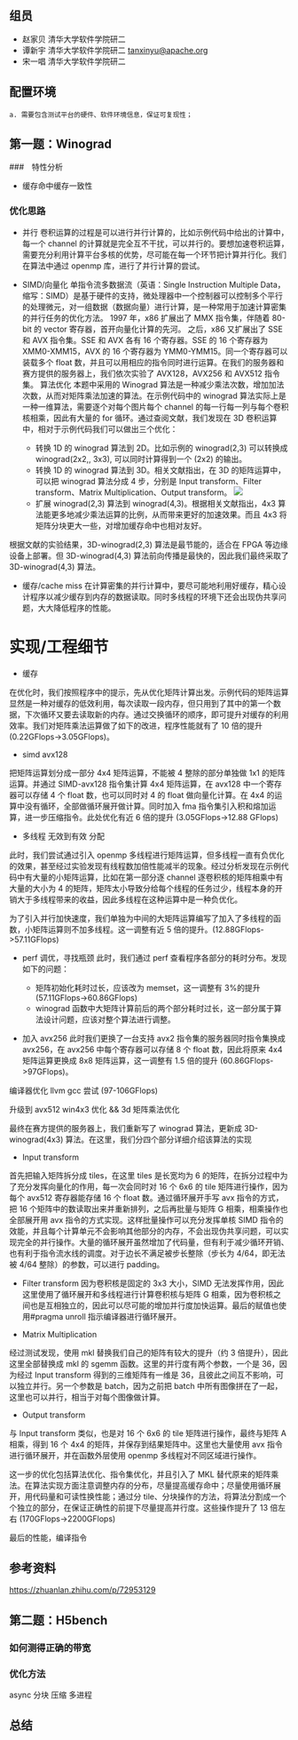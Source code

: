 ## 组员
* 赵家贝 清华大学软件学院研二
* 谭新宇 清华大学软件学院研二 tanxinyu@apache.org
* 宋一唱 清华大学软件学院研二

## 配置环境

	a. 需要包含测试平台的硬件、软件环境信息，保证可复现性；

## 第一题：Winograd
###　特性分析
- 缓存命中缓存一致性
### 优化思路
- 并行
卷积运算的过程是可以进行并行计算的，比如示例代码中给出的计算中，每一个 channel 的计算就是完全互不干扰，可以并行的。要想加速卷积运算，需要充分利用计算平台多核的优势，尽可能在每一个环节把计算并行化。我们在算法中通过 openmp 库，进行了并行计算的尝试。

- SIMD/向量化
单指令流多数据流（英语：Single Instruction Multiple Data，缩写：SIMD）是基于硬件的支持，微处理器中一个控制器可以控制多个平行的处理微元，对一组数据（数据向量）进行计算，是一种常用于加速计算密集的并行任务的优化方法。
1997 年，x86 扩展出了 MMX 指令集，伴随着 80-bit 的 vector 寄存器，首开向量化计算的先河。 之后，x86 又扩展出了 SSE 和 AVX 指令集。SSE 和 AVX 各有 16 个寄存器。SSE 的 16 个寄存器为 XMM0-XMM15，AVX 的 16 个寄存器为 YMM0-YMM15。同一个寄存器可以装载多个 float 数，并且可以用相应的指令同时进行运算。在我们的服务器和赛方提供的服务器上，我们依次实验了 AVX128，AVX256 和 AVX512 指令集。
算法优化
本题中采用的 Winograd 算法是一种减少乘法次数，增加加法次数，从而对矩阵乘法加速的算法。在示例代码中的 winograd 算法实际上是一种一维算法，需要逐个对每个图片每个 channel 的每一行每一列与每个卷积核相乘，因此有大量的 for 循环。通过查阅文献，我们发现在 3D 卷积运算中，相对于示例代码我们可以做出三个优化：
  - 转换 1D 的 winograd 算法到 2D。比如示例的 winograd(2,3) 可以转换成 winograd(2x2,, 3x3), 可以同时计算得到一个 (2x2) 的输出。
  - 转换 1D 的 winograd 算法到 3D。相关文献指出，在 3D 的矩阵运算中，可以把 winograd 算法分成 4 步，分别是 Input transform、Filter transform、Matrix Multiplication、Output transform。
![](https://s2.ax1x.com/2019/04/29/E1qSoR.png)
  - 扩展 winograd(2,3) 算法到 winograd(4,3)。根据相关文献指出，4x3 算法能更多地减少乘法运算的比例，从而带来更好的加速效果。而且 4x3 将矩阵分块更大一些，对增加缓存命中也相对友好。

根据文献的实验结果，3D-winograd(2,3) 算法是最节能的，适合在 FPGA 等边缘设备上部署。但 3D-winograd(4,3) 算法前向传播是最快的，因此我们最终采取了 3D-winograd(4,3) 算法。

- 缓存/cache miss
在计算密集的并行计算中，要尽可能地利用好缓存，精心设计程序以减少缓存到内存的数据读取。同时多线程的环境下还会出现伪共享问题，大大降低程序的性能。

# 实现/工程细节
- 缓存

在优化时，我们按照程序中的提示，先从优化矩阵计算出发。示例代码的矩阵运算显然是一种对缓存的低效利用，每次读取一段内存，但只用到了其中的第一个数据，下次循环又要去读取新的内存。通过交换循环的顺序，即可提升对缓存的利用效率。我们对矩阵乘法运算做了如下的改进，程序性能就有了 10 倍的提升 (0.22GFlops->3.05GFlops)。

- simd avx128

把矩阵运算划分成一部分 4x4 矩阵运算，不能被 4 整除的部分单独做 1x1 的矩阵运算。并通过 SIMD-avx128 指令集计算 4x4 矩阵运算，在 avx128 中一个寄存器可以存储 4 个 float 数，也可以同时对 4 的 float 做向量化计算。在 4x4 的运算中没有循环，全部做循环展开做计算。同时加入 fma 指令集引入积和熔加运算，进一步压缩指令。此处优化有近 6 倍的提升 (3.05GFlops->12.88 GFlops)

- 多线程 无效到有效 分配
  
此时，我们尝试通过引入 openmp 多线程进行矩阵运算，但多线程一直有负优化的效果，甚至经过实验发现有线程数加倍性能减半的现象。经过分析发现在示例代码中有大量的小矩阵运算，比如在第一部分逐 channel 逐卷积核的矩阵相乘中有大量的大小为 4 的矩阵，矩阵太小导致分给每个线程的任务过少，线程本身的开销大于多线程带来的收益，因此多线程在这种运算中是一种负优化。

为了引入并行加快速度，我们单独为中间的大矩阵运算编写了加入了多线程的函数，小矩阵运算则不加多线程。这一调整有近 5 倍的提升。(12.88GFlops->57.11GFlops)

- perf 调优，寻找瓶颈
此时，我们通过 perf 查看程序各部分的耗时分布。发现如下的问题：
	- 矩阵初始化耗时过长，应该改为 memset，这一调整有 3%的提升 (57.11GFlops->60.86GFlops)
	- winograd 函数中大矩阵计算前后的两个部分耗时过长，这一部分属于算法设计问题，应该对整个算法进行调整。
  
- 加入 avx256
此时我们更换了一台支持 avx2 指令集的服务器同时指令集换成 avx256，在 avx256 中每个寄存器可以存储 8 个 float 数，因此将原来 4x4 矩阵运算更换成 8x8 矩阵运算，这一调整有 1.5 倍的提升 (60.86GFlops->97GFlops)。

编译器优化
llvm gcc 尝试 (97-106GFlops)

升级到 avx512 win4x3 优化 && 3d 矩阵乘法优化

最终在赛方提供的服务器上，我们重新写了 winograd 算法，更新成 3D-winograd(4x3) 算法。在这里，我们分四个部分详细介绍该算法的实现
- Input transform

首先把输入矩阵拆分成 tiles，在这里 tiles 是长宽均为 6 的矩阵，在拆分过程中为了充分发挥向量化的作用，每一次会同时对 16 个 6x6 的 tile 矩阵进行操作，因为每个 avx512 寄存器能存储 16 个 float 数。通过循环展开手写 avx 指令的方式，把 16 个矩阵中的数读取出来并重新排列，之后再批量与矩阵 G 相乘，相乘操作也全部展开用 avx 指令的方式实现。这样批量操作可以充分发挥单核 SIMD 指令的效能，并且每个计算单元不会影响其他部分的内存，不会出现伪共享问题，可以实现完全的并行操作。大量的循环展开虽然增加了代码量，但有利于减少循环开销、也有利于指令流水线的调度。对于边长不满足被步长整除（步长为 4/64，即无法被 4/64 整除）的参数，可以进行 padding。
- Filter transform
因为卷积核是固定的 3x3 大小，SIMD 无法发挥作用，因此这里使用了循环展开和多线程进行计算卷积核与矩阵 G 相乘，因为卷积核之间也是互相独立的，因此可以尽可能的增加并行度加快运算。最后的赋值也使用#pragma unroll 指示编译器进行循环展开。

- Matrix Multiplication

经过测试发现，使用 mkl 替换我们自己的矩阵有较大的提升（约 3 倍提升），因此这里全部替换成 mkl 的 sgemm 函数。这里的并行度有两个参数，一个是 36，因为经过 Input transform 得到的三维矩阵有一维是 36，且彼此之间互不影响，可以独立并行。另一个参数是 batch，因为之前把 batch 中所有图像拼在了一起，这里也可以并行，相当于对每个图像做计算。

- Output transform

与 Input transform 类似，也是对 16 个 6x6 的 tile 矩阵进行操作，最终与矩阵 A 相乘，得到 16 个 4x4 的矩阵，并保存到结果矩阵中。这里也大量使用 avx 指令进行循环展开，并在函数外层使用 openmp 多线程对不同区域进行操作。

这一步的优化包括算法优化、指令集优化，并且引入了 MKL 替代原来的矩阵乘法。在算法实现方面注意调整内存的分布，尽量提高缓存命中；尽量使用循环展开，用代码量和可读性换性能；通过分 tile、分块操作的方法，将算法分割成一个个独立的部分，在保证正确性的前提下尽量提高并行度。这些操作提升了 13 倍左右 (170GFlops->2200GFlops)

最后的性能，编译指令

## 参考资料
https://zhuanlan.zhihu.com/p/72953129

## 第二题：H5bench

### 如何测得正确的带宽

### 优化方法
async 分块 压缩 多进程

## 总结
